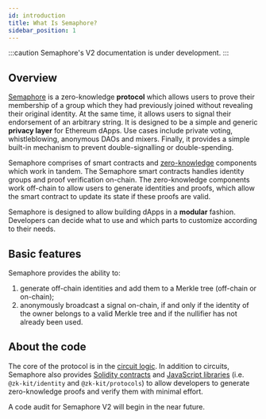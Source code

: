 ```yaml
---
id: introduction
title: What Is Semaphore?
sidebar_position: 1
---
```


:::caution
Semaphore's V2 documentation is under development.
:::

## Overview

[Semaphore](https://github.com/semaphore-protocol/semaphore) is a zero-knowledge **protocol**
which allows users to prove their membership of a group which they had
previously joined without revealing their original identity. At the same time,
it allows users to signal their endorsement of an arbitrary string. It is
designed to be a simple and generic **privacy layer** for Ethereum dApps. Use cases
include private voting, whistleblowing, anonymous DAOs and mixers.
Finally, it provides a simple built-in mechanism to prevent double-signalling
or double-spending.

Semaphore comprises of smart contracts and
[zero-knowledge](https://z.cash/technology/zksnarks/) components which work in
tandem. The Semaphore smart contracts handles identity groups and proof
verification on-chain. The zero-knowledge components work off-chain to allow
users to generate identities and proofs, which allow the smart contract to update its state
if these proofs are valid.

Semaphore is designed to allow building dApps in a **modular** fashion. Developers can decide what to use and which parts to customize according to their needs.

## Basic features

Semaphore provides the ability to:

1. generate off-chain identities and add them to a Merkle tree (off-chain or on-chain);
2. anonymously broadcast a signal on-chain, if and only if the identity of the owner belongs to a
   valid Merkle tree and if the nullifier has not already been used.

## About the code

The core of the protocol is in the [circuit logic](https://github.com/semaphore-protocol/semaphore/tree/main/circuits/scheme.png). In addition to circuits,
Semaphore also provides [Solidity contracts](https://github.com/semaphore-protocol/semaphore/tree/main/contracts)
and [JavaScript libraries](https://github.com/appliedzkp/zk-kit) (i.e. `@zk-kit/identity` and `@zk-kit/protocols`) to allow developers to generate zero-knowledge proofs and verify them with minimal effort.

A code audit for Semaphore V2 will begin in the near future.
